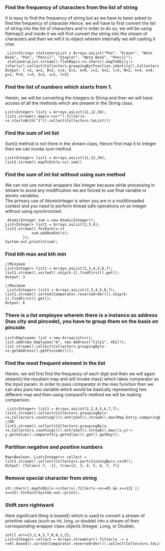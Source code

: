 ### Find the frequency of characters from the list of string 
It is easy to find the frequency of string but as we have to been asked to find the frequency of character Hence, we will have to first convert the list of string into the 
list of characters and in order to do so, we will be using flatmap() and inside it we will first convert the string into the stream of characters and then we will it to object wherein
internally we will casting it char. 
```
 List<String> stationeryList = Arrays.asList("Pen", "Eraser", "Note Book", "Pen", "Pencil", "Stapler", "Note Book", "Pencil");
 stationeryList.stream().flatMap(x->x.chars().mapToObj(y->(char)y)).collect(Collectors.groupingBy(Function.identity(),Collectors.counting()));
Output: { =2, a=2, B=2, c=2, E=1, e=8, i=2, k=2, l=3, N=2, n=4, o=6, p=1, P=4, r=3, S=1, s=1, t=3} 
```
### Find the list of numbers which starts from 1.
Herein, we will be converting the integers to String and then we will have access of all the methods which are present in the String class.
```
List<Integer> list1 = Arrays.asList(11,12,34);
list1.stream().map(x->x+"").filter(x->x.startsWith("1")).collect(Collectors.toList())
```
### Find the sum of int list 
Sum() method is not there in the stream class, Hence first map it to Integer then we can invoke sum method.
```
List<Integer> list1 = Arrays.asList(11,12,34);
list1.stream().mapToInt(x->x).sum()
```
### Find the sum of int list without using sum method
We can not use normal wrappers like Integer because while processing in stream to avoid any modification we are forced to use final variable or atomic variables.  
The primary use of AtomicInteger is when you are in a multithreaded context and you need to perform thread safe operations on an integer without using synchronized. 
```
 AtomicInteger sum = new AtomicInteger();
List<Integer> list1 = Arrays.asList(2,3,4);
list1.stream().forEach(x->{
            sum.addAndGet(x);
        });
System.out.println(sum);
```
### Find kth max and kth min
```
//Minimum
List<Integer> list1 = Arrays.asList(2,3,4,5,6,7);
list1.stream().sorted().skip(k-1).findFirst().get();
Output: 3
```
```
//Maximum
 List<Integer> list1 = Arrays.asList(2,3,4,5,6,7);
list1.stream().sorted(Comparator.reverseOrder()).skip(k-1).findFirst().get();
Output: 6
```
### There is a list employee wherein there is a instance as address (has city and pincode), you have to group them on the basis on pincode
```
List<Employee> list = new ArrayList<>();
list.add(new Employee("A", new Address("City1", 452)));
list.stream().collect(Collectors.groupingBy(x->x.getAddress().getPincode()));
```

### Find the most frequent element in the list
Herein, we will first find the frequency of each digit and then we will again stream() the resultant map and will invoke max() which takes comparator as the input param. In order to pass comparator in the max funxtion then we can also pass two variable which would be basically 
representing two different map and then using compareTo method we will be making comparison.
```
 List<Integer> list1 = Arrays.asList(2,3,4,5,6,7,7);
list1.stream().collect(Collectors.groupingBy(x->x,Collectors.counting())).entrySet().stream().max(Map.Entry.comparingByValue()).get().getKey();
//OR
list1.stream().collect(Collectors.groupingBy(x->x,Collectors.counting())).entrySet().stream().max((x,y)-> y.getValue().compareTo(y.getValue()).get().getKey();
```
### Partition negative and positive numbers  
```
Map<Boolean, List<Integer>> collect = list1.stream().collect(Collectors.partitioningBy(x->x>0));
Output: {false=[-7, -1], true=[2, 3, 4, 5, 6, 7, 7]}
```
### Remove special character from string
```
str.chars().mapToObj(x->(char)x).filter(x->x>=65 && x<=122 || x==32).forEach(System.out::print);
```

### Shift zero rightward
Here significant thing is boxed() which is used to convert a stream of primitive values (such as int, long, or double) into a stream of their corresponding wrapper class objects (Integer, Long, or Double).
```
int[] arr={3,2,4,5,7,0,0,1,2};
List<Integer> collect = Arrays.stream(arr).filter(x -> x >=0).boxed().sorted(Comparator.reverseOrder()).collect(Collectors.toList());
```
















